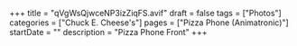 +++
title = "qVgWsQjwceNP3izZiqFS.avif"
draft = false
tags = ["Photos"]
categories = ["Chuck E. Cheese's"]
pages = ["Pizza Phone (Animatronic)"]
startDate = ""
description = "Pizza Phone Front"
+++
